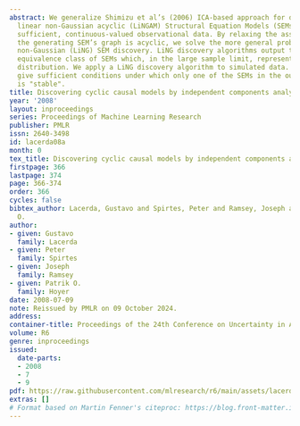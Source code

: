 ```yaml
---
abstract: We generalize Shimizu et al’s (2006) ICA-based approach for discovering
  linear non-Gaussian acyclic (LiNGAM) Structural Equation Models (SEMs) from causally
  sufficient, continuous-valued observational data. By relaxing the assumption that
  the generating SEM’s graph is acyclic, we solve the more general problem of linear
  non-Gaussian (LiNG) SEM discovery. LiNG discovery algorithms output the distribution
  equivalence class of SEMs which, in the large sample limit, represents the population
  distribution. We apply a LiNG discovery algorithm to simulated data. Finally, we
  give sufficient conditions under which only one of the SEMs in the output class
  is "stable".
title: Discovering cyclic causal models by independent components analysis
year: '2008'
layout: inproceedings
series: Proceedings of Machine Learning Research
publisher: PMLR
issn: 2640-3498
id: lacerda08a
month: 0
tex_title: Discovering cyclic causal models by independent components analysis
firstpage: 366
lastpage: 374
page: 366-374
order: 366
cycles: false
bibtex_author: Lacerda, Gustavo and Spirtes, Peter and Ramsey, Joseph and Hoyer, Patrik
  O.
author:
- given: Gustavo
  family: Lacerda
- given: Peter
  family: Spirtes
- given: Joseph
  family: Ramsey
- given: Patrik O.
  family: Hoyer
date: 2008-07-09
note: Reissued by PMLR on 09 October 2024.
address:
container-title: Proceedings of the 24th Conference on Uncertainty in Artificial Intelligence
volume: R6
genre: inproceedings
issued:
  date-parts:
  - 2008
  - 7
  - 9
pdf: https://raw.githubusercontent.com/mlresearch/r6/main/assets/lacerda08a/lacerda08a.pdf
extras: []
# Format based on Martin Fenner's citeproc: https://blog.front-matter.io/posts/citeproc-yaml-for-bibliographies/
---
```

